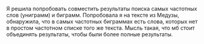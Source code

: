 Я решила попробовать совместить результаты поиска самых частотных слов (униграмм) и биграмм. Попробовала я на тексте из Медузы, обнаружила, что в самых частотных биграммах есть слова, которых нет в простом частотном списке того же текста. 
Мысль такая, что мб стоит объединять результаты, чтобы были более полные результаты. 
